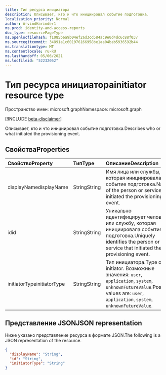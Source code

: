 ```yaml
---
title: Тип ресурса инициатора
description: Описывает, кто и что инициировал событие подготовка.
localization_priority: Normal
author: ArvindHarinder1
ms.prod: identity-and-access-reports
doc_type: resourcePageType
ms.openlocfilehash: f1085b6a9b04ef2ad3cd584ac9e0d4dc6c88f037
ms.sourcegitcommit: 34891a1c601976166958be1aa04bab5936592b44
ms.translationtype: MT
ms.contentlocale: ru-RU
ms.lasthandoff: 05/06/2021
ms.locfileid: "52232062"
---
```

# <a name="initiator-resource-type"></a><span data-ttu-id="4d13b-103">Тип ресурса инициатора</span><span class="sxs-lookup"><span data-stu-id="4d13b-103">initiator resource type</span></span>

<span data-ttu-id="4d13b-104">Пространство имен: microsoft.graph</span><span class="sxs-lookup"><span data-stu-id="4d13b-104">Namespace: microsoft.graph</span></span>

[!INCLUDE [beta-disclaimer](../../includes/beta-disclaimer.md)]

<span data-ttu-id="4d13b-105">Описывает, кто и что инициировал событие подготовка.</span><span class="sxs-lookup"><span data-stu-id="4d13b-105">Describes who or what initiated the provisioning event.</span></span> 

## <a name="properties"></a><span data-ttu-id="4d13b-106">Свойства</span><span class="sxs-lookup"><span data-stu-id="4d13b-106">Properties</span></span>

| <span data-ttu-id="4d13b-107">Свойство</span><span class="sxs-lookup"><span data-stu-id="4d13b-107">Property</span></span>     | <span data-ttu-id="4d13b-108">Тип</span><span class="sxs-lookup"><span data-stu-id="4d13b-108">Type</span></span>        | <span data-ttu-id="4d13b-109">Описание</span><span class="sxs-lookup"><span data-stu-id="4d13b-109">Description</span></span> |
|:-------------|:------------|:------------|
|<span data-ttu-id="4d13b-110">displayName</span><span class="sxs-lookup"><span data-stu-id="4d13b-110">displayName</span></span>|<span data-ttu-id="4d13b-111">String</span><span class="sxs-lookup"><span data-stu-id="4d13b-111">String</span></span>|<span data-ttu-id="4d13b-112">Имя лица или службы, которая инициировала событие подготовка.</span><span class="sxs-lookup"><span data-stu-id="4d13b-112">Name of the person or service that initiated the provisioning event.</span></span>|
|<span data-ttu-id="4d13b-113">id</span><span class="sxs-lookup"><span data-stu-id="4d13b-113">id</span></span>|<span data-ttu-id="4d13b-114">String</span><span class="sxs-lookup"><span data-stu-id="4d13b-114">String</span></span>|<span data-ttu-id="4d13b-115">Уникально идентифицирует человека или службу, которая инициировала событие подготовка.</span><span class="sxs-lookup"><span data-stu-id="4d13b-115">Uniquely identifies the person or service that initiated the provisioning event.</span></span>|
|<span data-ttu-id="4d13b-116">initiatorType</span><span class="sxs-lookup"><span data-stu-id="4d13b-116">initiatorType</span></span>|<span data-ttu-id="4d13b-117">String</span><span class="sxs-lookup"><span data-stu-id="4d13b-117">String</span></span>| <span data-ttu-id="4d13b-118">Тип инициатора.</span><span class="sxs-lookup"><span data-stu-id="4d13b-118">Type of initiator.</span></span> <span data-ttu-id="4d13b-119">Возможные значения: `user`, `application`, `system`, `unknownFutureValue`.</span><span class="sxs-lookup"><span data-stu-id="4d13b-119">Possible values are: `user`, `application`, `system`, `unknownFutureValue`.</span></span>|

## <a name="json-representation"></a><span data-ttu-id="4d13b-120">Представление JSON</span><span class="sxs-lookup"><span data-stu-id="4d13b-120">JSON representation</span></span>

<span data-ttu-id="4d13b-121">Ниже указано представление ресурса в формате JSON.</span><span class="sxs-lookup"><span data-stu-id="4d13b-121">The following is a JSON representation of the resource.</span></span>

<!-- {
  "blockType": "resource",
  "optionalProperties": [

  ],
  "@odata.type": "microsoft.graph.initiator",
  "baseType": null
}-->

```json
{
  "displayName": "String",
  "id": "String",
  "initiatorType": "String"
}
```

<!-- uuid: 16cd6b66-4b1a-43a1-adaf-3a886856ed98
2019-02-04 14:57:30 UTC -->
<!-- {
  "type": "#page.annotation",
  "description": "initiator resource",
  "keywords": "",
  "section": "documentation",
  "tocPath": ""
}-->


